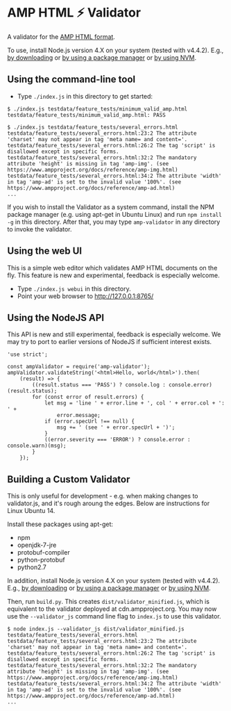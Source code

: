 <!---
Copyright 2015 The AMP HTML Authors. All Rights Reserved.

Licensed under the Apache License, Version 2.0 (the "License");
you may not use this file except in compliance with the License.
You may obtain a copy of the License at

      http://www.apache.org/licenses/LICENSE-2.0

Unless required by applicable law or agreed to in writing, software
distributed under the License is distributed on an "AS-IS" BASIS,
WITHOUT WARRANTIES OR CONDITIONS OF ANY KIND, either express or implied.
See the License for the specific language governing permissions and
limitations under the License.
-->

# AMP HTML ⚡ Validator

A validator for the
[AMP HTML format](https://github.com/ampproject/amphtml/blob/master/README.md).

To use, install Node.js version 4.X on your system (tested with v4.4.2). E.g.,
[by downloading](https://nodejs.org/en/download/) or
[by using a package manager](https://nodejs.org/en/download/package-manager/) or
[by using NVM](https://github.com/creationix/nvm).

## Using the command-line tool

* Type `./index.js` in this directory to get started:

```
$ ./index.js testdata/feature_tests/minimum_valid_amp.html
testdata/feature_tests/minimum_valid_amp.html: PASS

$ ./index.js testdata/feature_tests/several_errors.html
testdata/feature_tests/several_errors.html:23:2 The attribute 'charset' may not appear in tag 'meta name= and content='.
testdata/feature_tests/several_errors.html:26:2 The tag 'script' is disallowed except in specific forms.
testdata/feature_tests/several_errors.html:32:2 The mandatory attribute 'height' is missing in tag 'amp-img'. (see https://www.ampproject.org/docs/reference/amp-img.html)
testdata/feature_tests/several_errors.html:34:2 The attribute 'width' in tag 'amp-ad' is set to the invalid value '100%'. (see https://www.ampproject.org/docs/reference/amp-ad.html)
...
```

If you wish to install the Validator as a system command,
install the NPM package manager (e.g. using apt-get in Ubuntu Linux) and
run `npm install -g` in this directory. After that, you may type
`amp-validator` in any directory to invoke the validator.

## Using the web UI

This is a simple web editor which validates AMP HTML documents on the fly.
This feature is new and experimental, feedback is especially welcome.

* Type `./index.js webui` in this directory.
* Point your web browser to http://127.0.0.1:8765/

## Using the NodeJS API

This API is new and still experimental, feedback is especially welcome. We may
try to port to earlier versions of NodeJS if sufficient interest exists.

```
'use strict';

const ampValidator = require('amp-validator');
ampValidator.validateString('<html>Hello, world</html>').then(
    (result) => {
        ((result.status === 'PASS') ? console.log : console.error)(result.status);
        for (const error of result.errors) {
            let msg = 'line ' + error.line + ', col ' + error.col + ': ' +
                error.message;
            if (error.specUrl !== null) {
                msg += ' (see ' + error.specUrl + ')';
            }
            ((error.severity === 'ERROR') ? console.error : console.warn)(msg);
        }
    });
```

## Building a Custom Validator

This is only useful for development - e.g. when making changes to validator.js,
and it's rough aroung the edges. Below are instructions for Linux Ubuntu 14.

Install these packages using apt-get:

* npm
* openjdk-7-jre
* protobuf-compiler
* python-protobuf
* python2.7

In addition, install Node.js version 4.X on your system (tested with v4.4.2). E.g.,
  [by downloading](https://nodejs.org/en/download/) or
  [by using a package manager](https://nodejs.org/en/download/package-manager/) or
  [by using NVM](https://github.com/creationix/nvm).

Then, run `build.py`. This creates `dist/validator_minified.js`, which is
equivalent to the validator deployed at cdn.ampproject.org. You may now
use the `--validator_js` command line flag to `index.js` to use this validator.

```
$ node index.js --validator_js dist/validator_minified.js testdata/feature_tests/several_errors.html
testdata/feature_tests/several_errors.html:23:2 The attribute 'charset' may not appear in tag 'meta name= and content='.
testdata/feature_tests/several_errors.html:26:2 The tag 'script' is disallowed except in specific forms.
testdata/feature_tests/several_errors.html:32:2 The mandatory attribute 'height' is missing in tag 'amp-img'. (see https://www.ampproject.org/docs/reference/amp-img.html)
testdata/feature_tests/several_errors.html:34:2 The attribute 'width' in tag 'amp-ad' is set to the invalid value '100%'. (see https://www.ampproject.org/docs/reference/amp-ad.html)
...
```
